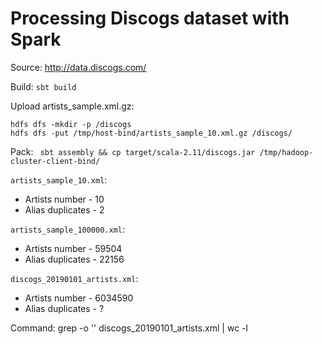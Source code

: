 # Processing Discogs dataset with Spark
Source: http://data.discogs.com/

Build: `sbt build`

Upload artists_sample.xml.gz:
```
hdfs dfs -mkdir -p /discogs
hdfs dfs -put /tmp/host-bind/artists_sample_10.xml.gz /discogs/
```

Pack: ` sbt assembly && cp target/scala-2.11/discogs.jar /tmp/hadoop-cluster-client-bind/`

`artists_sample_10.xml`:
 - Artists number - 10
 - Alias duplicates - 2


`artists_sample_100000.xml`:
 - Artists number - 59504
 - Alias duplicates - 22156
 
`discogs_20190101_artists.xml`:
- Artists number - 6034590
- Alias duplicates - ?

Command: grep -o '<artist>' discogs_20190101_artists.xml | wc -l
